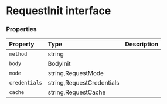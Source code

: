 # RequestInit interface








### Properties

| Property	   | Type	| Description|
|:-------------|:-------|:-----------|
|`method`      | string |  |
|`body`      | BodyInit |  |
|`mode`      | string,RequestMode |  |
|`credentials`      | string,RequestCredentials |  |
|`cache`      | string,RequestCache |  |




